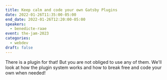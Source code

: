 ```yaml
---
title: Keep calm and code your own Gatsby Plugins
date: 2022-01-26T11:35:00-05:00
end_date: 2022-01-26T12:20:00-05:00
speakers:
  - benedicte-raae
event: the-jam-2023
categories:
  - webdev
draft: false
---
```


There is a plugin for that! But you are not obliged to use any of them. We'll look at how the plugin system works and how to break free and code your own when needed!